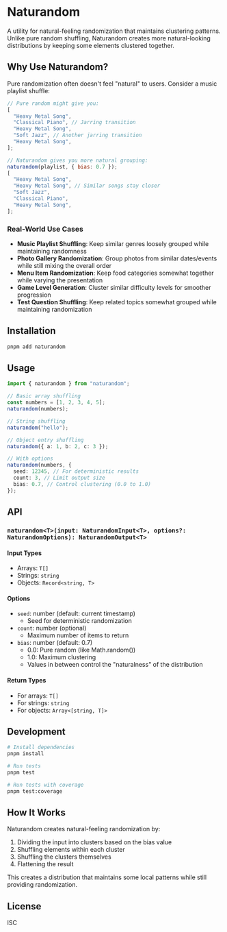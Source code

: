 # Naturandom

A utility for natural-feeling randomization that maintains clustering patterns. Unlike pure random shuffling, Naturandom creates more natural-looking distributions by keeping some elements clustered together.

## Why Use Naturandom?

Pure randomization often doesn't feel "natural" to users. Consider a music playlist shuffle:

```javascript
// Pure random might give you:
[
  "Heavy Metal Song",
  "Classical Piano", // Jarring transition
  "Heavy Metal Song",
  "Soft Jazz", // Another jarring transition
  "Heavy Metal Song",
];

// Naturandom gives you more natural grouping:
naturandom(playlist, { bias: 0.7 });
[
  "Heavy Metal Song",
  "Heavy Metal Song", // Similar songs stay closer
  "Soft Jazz",
  "Classical Piano",
  "Heavy Metal Song",
];
```

### Real-World Use Cases

- **Music Playlist Shuffling**: Keep similar genres loosely grouped while maintaining randomness
- **Photo Gallery Randomization**: Group photos from similar dates/events while still mixing the overall order
- **Menu Item Randomization**: Keep food categories somewhat together while varying the presentation
- **Game Level Generation**: Cluster similar difficulty levels for smoother progression
- **Test Question Shuffling**: Keep related topics somewhat grouped while maintaining randomization

## Installation

```bash
pnpm add naturandom
```

## Usage

```typescript
import { naturandom } from "naturandom";

// Basic array shuffling
const numbers = [1, 2, 3, 4, 5];
naturandom(numbers);

// String shuffling
naturandom("hello");

// Object entry shuffling
naturandom({ a: 1, b: 2, c: 3 });

// With options
naturandom(numbers, {
  seed: 12345, // For deterministic results
  count: 3, // Limit output size
  bias: 0.7, // Control clustering (0.0 to 1.0)
});
```

## API

### `naturandom<T>(input: NaturandomInput<T>, options?: NaturandomOptions): NaturandomOutput<T>`

#### Input Types

- Arrays: `T[]`
- Strings: `string`
- Objects: `Record<string, T>`

#### Options

- `seed`: number (default: current timestamp)
  - Seed for deterministic randomization
- `count`: number (optional)
  - Maximum number of items to return
- `bias`: number (default: 0.7)
  - 0.0: Pure random (like Math.random())
  - 1.0: Maximum clustering
  - Values in between control the "naturalness" of the distribution

#### Return Types

- For arrays: `T[]`
- For strings: `string`
- For objects: `Array<[string, T]>`

## Development

```bash
# Install dependencies
pnpm install

# Run tests
pnpm test

# Run tests with coverage
pnpm test:coverage
```

## How It Works

Naturandom creates natural-feeling randomization by:

1. Dividing the input into clusters based on the bias value
2. Shuffling elements within each cluster
3. Shuffling the clusters themselves
4. Flattening the result

This creates a distribution that maintains some local patterns while still providing randomization.

## License

ISC
